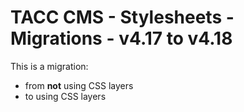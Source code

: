 # TACC CMS - Stylesheets - Migrations - v4.17 to v4.18

This is a migration:

- from **not** using CSS layers
- to using CSS layers
